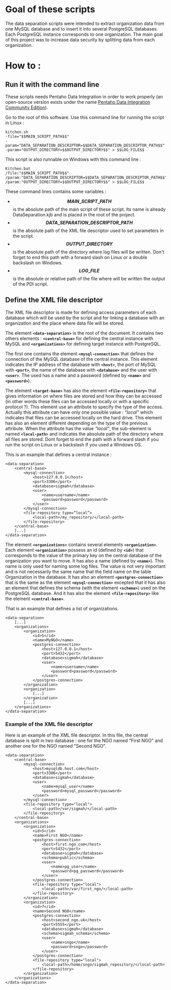 # Goal of these scripts #
The data separation scripts were intended to extract organization data from one MySQL database and to insert it into several PostgreSQL databases. Each PostgreSQL instance corresponds to one organization. The main goal of this project was to increase data security by splitting data from each organization.

# How to : #
## Run it with the command line ##
These scripts needs Pentaho Data Integration in order to work properly (an open-source version exists under the name [Pentaho Data Integration Community Edition](http://kettle.pentaho.com)).

Go to the root of this software. Use this command line for running the script in Linux :
```
kitchen.sh 
-file="$$MAIN_SCRIPT_PATH$$" 
-param="DATA_SEPARATION_DESCRIPTOR=$$DATA_SEPARATION_DESCRIPTOR_PATH$$"
-param="OUTPUT_DIRECTORY=$$OUTPUT_DIRECTORY$$" > $$LOG_FILE$$
```

This script is also runnable on Windows with this command line :
```
Kitchen.bat 
/file:"$$MAIN_SCRIPT_PATH$$"
/param:"DATA_SEPARATION_DESCRIPTOR=$$DATA_SEPARATION_DESCRIPTOR_PATH$$"
/param:"OUTPUT_DIRECTORY=$$OUTPUT_DIRECTORY$$" > $$LOG_FILE$$
```

These command lines contains some variables :
  * **$$MAIN\_SCRIPT\_PATH$$** is the absolute path of the main script of these script. Its name is already DataSeparation.kjb and is placed in the root of the project.
  * **$$DATA\_SEPARATION\_DESCRIPTOR\_PATH$$** is the absolute path of the XML file descriptor used to set parameters in the script.
  * **$$OUTPUT\_DIRECTORY$$** is the absolute path of the directory where log files will be written. Don't forget to end this path with a forward slash on Linux or a double backslash on Windows.
  * **$$LOG\_FILE$$** is the absolute or relative path of the file where will be written the output of the PDI script.

## Define the XML file descriptor ##
The XML file descriptor is made for defining access parameters of each database which will be used by the script and for linking a database with an organization and the place where data file will be stored.

The element **`<data-separation>`** is the root of the document. It contains two others elements :
**`<central-base>`** for defining the central instance with MySQL and **`<organizations>`** for defining target instance with PostgreSQL.

The first one contains the element **`<mysql-connection>`** that defines the connection of the MySQL database of the central instance. This element indicates the IP address of the database with **`<host>`**, the port of MySQL with **`<port>`**, the name of the database with **`<database>`** and the user with **`<user>`**. The used has a name and a password (defined by **`<name>`** and **`<password>`**).

The element **`<target-base>`** has also the element **`<file-repository>`** that gives information on where files are stored and how they can be accessed (in other words these files can be accessed locally or with a specific protocol ?). This element use an attribute to specify the type of the access. Actually this attribute can have only one possible value : _“local”_ which indicates that files can be accessed locally on the hard drive.
This element has also an element different depending on the type of the previous attribute.
When the attribute has the value _“local”_, the sub-element is named **`<local-path>`** and indicates the absolute path of the directory where all files are stored. Dont forget to end the path with a forward slash if you run the script on Linux or a backslash if you used a Windows OS.

This is an example that defines a central instance :
```
<data-separation>
    <central-base>
        <mysql-connection>
            <host>127.0.0.1</host>
            <port>3306</port>
            <database>sigmah</database>
            <user>
                <name>username</name>
                <password>password</password>
            </user>
        </mysql-connection>
        <file-repository type=”local”>
            <local-path>/my_repository/</local-path>
        </file-repository>
    </central-base>
    [...]
</data-separation>
```

The element **`<organizations>`** contains several elements **`<organization>`**. Each element **`<organization>`** possess an id (defined by **`<id>`**) that corresponds to the value of the primary key on the central database of the organization you want to move.
It has also a name (defined by **`<name>`**). This name is only used for naming some log files. The value is not very important and is not necessarily the same name that the field name on the table Organization in the database. It has also an element **`<postgres-connection>`** that is the same as the element **`<mysql-connection>`** excepted that it has also an element that defines the schema (with the element **`<schema>`**) used on the PostgreSQL database. And it has also the element **`<file-repository>`** like the element **`<central-base>`**.

That is an example that defines a list of organizations.
```
<data-separation>
    [...]
    <organizations>
        <organization>
            <id>5</id>
            <name>MyNGO</name>
            <postgres-connection>
                <host>127.0.0.1</host>
                <port>5432</port>
                <database>sigmah</database>
                <user>
                    <name>username</name>
                    <password>password</password>
                </user>
            </postgres-connection>
        </organization>
        <organization>
            [...]
        </organization>
        [...]
    </organizations>
</data-separation>
```

### Example of the XML file descriptor ###
Here is an example of the XML file descriptor. In this file, the central database is split in two database : one for the NGO named "First NGO" and another one for the NGO named "Second NGO".
```
<data-separation>
    <central-base>
        <mysql-connection>
            <host>mysqldb.host.com</host>
            <port>3306</port>
            <database>sigmah</database>
            <user>
                <name>mysql_user</name>
                <password>mysql_password</password>
            </user>
        </mysql-connection>
        <file-repository type="local">
            <local-path>/var/sigmah/</local-path>
        </file-repository>
    </central-base>
    <organizations>
        <organization>
            <id>5</id>
            <name>First NGO</name>
            <postgres-connection>
                <host>first.ngo.com</host>
                <port>5432</port>
                <database>sigmah</database>
                <schema>public</schema>
                <user>
                    <name>pg_user</name>
                    <password>pg_password</password>
                </user>
            </postgres-connection>
            <file-repository type="local">
                <local-path>/var/first_ngo/</local-path>
            </file-repository>
        </organization>
        <organization>
            <id>7</id>
            <name>Second NGO</name>
            <postgres-connection>
                <host>second_ngo.uk</host>
                <port>5555</port>
                <database>sigmah</database>
                <schema>sigmah_schema</schema>
                <user>
                    <name>sngo</name>
                    <password>sngo</password>
                </user>
            </postgres-connection>
            <file-repository type="local">
                <local-path>/home/sngo/sigmah_repository/</local-path>
            </file-repository>
        </organization>
    </organizations>
</data-separation>
```
